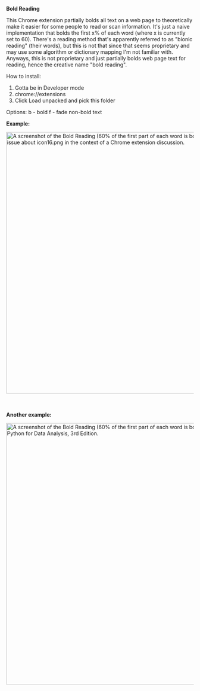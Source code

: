 **Bold Reading**

This Chrome extension partially bolds all text on a web page to theoretically make it easier for some people to read or scan information. It's just a naive implementation that bolds the first x% of each word (where x is currently set to 60). There's a reading method that's apparently referred to as "bionic reading" (their words), but this is not that since that seems proprietary and may use some algorithm or dictionary mapping I'm not familiar with. Anyways, this is not proprietary and just partially bolds web page text for reading, hence the creative name "bold reading".

How to install:
1. Gotta be in Developer mode 
2. chrome://extensions
3. Click Load unpacked and pick this folder

Options:
b - bold 
f - fade non-bold text

**Example:**

<img width="700" alt="A screenshot of the Bold Reading (60% of the first part of each word is bolded) applied to a Github issue about icon16.png in the context of a Chrome extension discussion." src="https://github.com/blakefrederick/bold-reading/assets/4672139/393253a6-3365-4bf5-b78d-633a21d20b4d">

<br/><br/>
**Another example:**

<img width="700" alt="A screenshot of the Bold Reading (60% of the first part of each word is bolded) applied a snippet of Python for Data Analysis, 3rd Edition." src="https://github.com/blakefrederick/bold-reading/assets/4672139/5026c7a0-d5e6-4c03-874f-50ec4c20fbcd">
